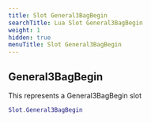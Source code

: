 ```yaml
---
title: Slot General3BagBegin
searchTitle: Lua Slot General3BagBegin
weight: 1
hidden: true
menuTitle: Slot General3BagBegin
---
```

## General3BagBegin

This represents a General3BagBegin slot
```lua
Slot.General3BagBegin
```